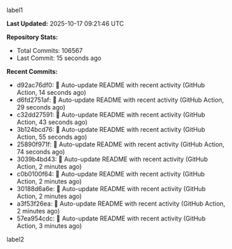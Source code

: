 
label1 
<!-- ACTIVITY_START -->
**Last Updated:** 2025-10-17 09:21:46 UTC

**Repository Stats:**
- Total Commits: 106567
- Last Commit: 15 seconds ago

**Recent Commits:**
- d92ac76df0: 🤖 Auto-update README with recent activity (GitHub Action, 14 seconds ago)
- d6fd2751af: 🤖 Auto-update README with recent activity (GitHub Action, 29 seconds ago)
- c32dd27591: 🤖 Auto-update README with recent activity (GitHub Action, 43 seconds ago)
- 3b124bcd76: 🤖 Auto-update README with recent activity (GitHub Action, 55 seconds ago)
- 25890f971f: 🤖 Auto-update README with recent activity (GitHub Action, 74 seconds ago)
- 3039b4bd43: 🤖 Auto-update README with recent activity (GitHub Action, 2 minutes ago)
- c0b0100f64: 🤖 Auto-update README with recent activity (GitHub Action, 2 minutes ago)
- 30188d6a6e: 🤖 Auto-update README with recent activity (GitHub Action, 2 minutes ago)
- a3f53f26ea: 🤖 Auto-update README with recent activity (GitHub Action, 2 minutes ago)
- 57ea954cdc: 🤖 Auto-update README with recent activity (GitHub Action, 3 minutes ago)
<!-- ACTIVITY_END -->

label2
